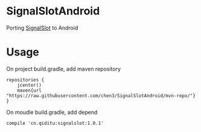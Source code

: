 # SignalSlotAndroid
Porting [SignalSlot](https://github.com/chen3/SignalSlot) to Android

# Usage

On project build.gradle, add maven repository
```
repositories {
    jcenter()
    maven{url "https://raw.githubusercontent.com/chen3/SignalSlotAndroid/mvn-repo/"}
}
```
On moudle build.gradle, add depend
```
compile 'cn.qiditu:signalslot:1.0.1'
```
